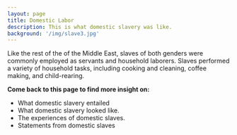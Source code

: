 ```yaml
---
layout: page
title: Domestic Labor
description: This is what domestic slavery was like.
background: '/img/slave3.jpg'
---
```


Like the rest of the of the Middle East, slaves of both genders were commonly employed as servants and household laborers. Slaves performed a variety of household tasks, including cooking and cleaning, coffee making, and child-rearing.

**Come back to this page to find more insight on:**
* What domestic slavery entailed
* What domestic slavery looked like.
* The experiences of domestic slaves.
* Statements from domestic slaves

